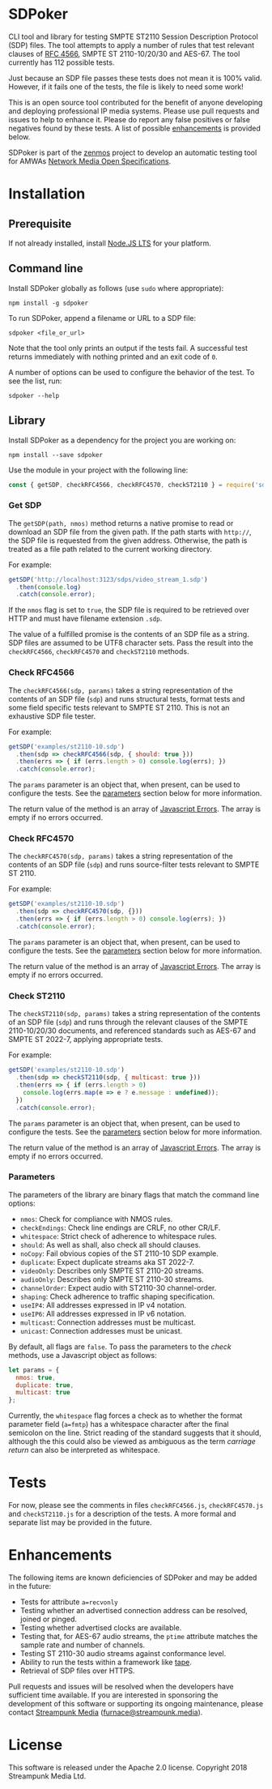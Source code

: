 # SDPoker

CLI tool and library for testing SMPTE ST2110 Session Description Protocol (SDP) files. The tool attempts to apply a number of rules that test relevant clauses of [RFC 4566](https://tools.ietf.org/html/rfc4566), SMPTE ST 2110-10/20/30 and AES-67. The tool currently has 112 possible tests.

Just because an SDP file passes these tests does not mean it is 100% valid. However, if it fails one of the tests, the file is likely to need some work!

This is an open source tool contributed for the benefit of anyone developing and deploying professional IP media systems. Please use pull requests and issues to help to enhance it. Please do report any false positives or false negatives found by these tests. A list of possible [enhancements](#enhancements) is provided below.

SDPoker is part of the [zenmos](https://github.com/Streampunk/zenmos) project to develop an automatic testing tool for AMWAs [Network Media Open Specifications](https://nmos.tv/).

# Installation

## Prerequisite

If not already installed, install [Node.JS LTS](https://nodejs.org/) for your platform.

## Command line

Install SDPoker globally as follows (use `sudo` where appropriate):

    npm install -g sdpoker

To run SDPoker, append a filename or URL to a SDP file:

    sdpoker <file_or_url>

Note that the tool only prints an output if the tests fail. A successful test returns immediately with nothing printed and an exit code of `0`.

A number of options can be used to configure the behavior of the test. To see the list, run:

    sdpoker --help

## Library

Install SDPoker as a dependency for the project you are working on:

    npm install --save sdpoker

Use the module in your project with the following line:

```javascript
const { getSDP, checkRFC4566, checkRFC4570, checkST2110 } = require('sdpoker');
```

### Get SDP

The `getSDP(path, nmos)` method returns a native promise to read or download an SDP file from the given path. If the path starts with `http://`, the SDP file is requested from the given address. Otherwise, the path is treated as a file path related to the current working directory.

For example:

```javascript
getSDP('http://localhost:3123/sdps/video_stream_1.sdp')
  .then(console.log)
  .catch(console.error);
```

If the `nmos` flag is set to `true`, the SDP file is required to be retrieved over HTTP and must have filename extension `.sdp`.

The value of a fulfilled promise is the contents of an SDP file as a string. SDP files are assumed to be UTF8 character sets. Pass the result into the `checkRFC4566`, `checkRFC4570` and `checkST2110` methods.

### Check RFC4566

The `checkRFC4566(sdp, params)` takes a string representation of the contents of an SDP file (`sdp`) and runs structural tests, format tests and some field specific tests relevant to SMPTE ST 2110. This is not an exhaustive SDP file tester.

For example:

```javascript
getSDP('examples/st2110-10.sdp')
  .then(sdp => checkRFC4566(sdp, { should: true }))
  .then(errs => { if (errs.length > 0) console.log(errs); })
  .catch(console.error);
```

The `params` parameter is an object that, when present, can be used to configure the tests. See the [parameters](#parameters) section below for more information.

The return value of the method is an array of [Javascript Errors](https://developer.mozilla.org/en-US/docs/Web/JavaScript/Reference/Global_Objects/Error). The array is empty if no errors occurred.

### Check RFC4570

The `checkRFC4570(sdp, params)` takes a string representation of the contents of an SDP file (`sdp`) and runs source-filter tests relevant to SMPTE ST 2110.

For example:

```javascript
getSDP('examples/st2110-10.sdp')
  .then(sdp => checkRFC4570(sdp, {}))
  .then(errs => { if (errs.length > 0) console.log(errs); })
  .catch(console.error);
```

The `params` parameter is an object that, when present, can be used to configure the tests. See the [parameters](#parameters) section below for more information.

The return value of the method is an array of [Javascript Errors](https://developer.mozilla.org/en-US/docs/Web/JavaScript/Reference/Global_Objects/Error). The array is empty if no errors occurred.

### Check ST2110

The `checkST2110(sdp, params)` takes a string representation of the contents of an SDP file (`sdp`) and runs through the relevant clauses of the SMPTE 2110-10/20/30 documents, and referenced standards such as AES-67 and SMPTE ST 2022-7, applying appropriate tests.

For example:

```javascript
getSDP('examples/st2110-10.sdp')
  .then(sdp => checkST2110(sdp, { multicast: true }))
  .then(errs => { if (errs.length > 0)
    console.log(errs.map(e => e ? e.message : undefined));
  })
  .catch(console.error);
```

The `params` parameter is an object that, when present, can be used to configure the tests. See the [parameters](#parameters) section below for more information.

The return value of the method is an array of [Javascript Errors](https://developer.mozilla.org/en-US/docs/Web/JavaScript/Reference/Global_Objects/Error). The array is empty if no errors occurred.

### Parameters

The parameters of the library are binary flags that match the command line options:

* `nmos`: Check for compliance with NMOS rules.
* `checkEndings`: Check line endings are CRLF, no other CR/LF.
* `whitespace`: Strict check of adherence to whitespace rules.
* `should`: As well as shall, also check all should clauses.
* `noCopy`: Fail obvious copies of the ST 2110-10 SDP example.
* `duplicate`: Expect duplicate streams aka ST 2022-7.
* `videoOnly`: Describes only SMPTE ST 2110-20 streams.
* `audioOnly`: Describes only SMPTE ST 2110-30 streams.
* `channelOrder`: Expect audio with ST2110-30 channel-order.
* `shaping`: Check adherence to traffic shaping specification.
* `useIP4`: All addresses expressed in IP v4 notation.
* `useIP6`: All addresses expressed in IP v6 notation.
* `multicast`: Connection addresses must be multicast.
* `unicast`: Connection addresses must be unicast.

By default, all flags are `false`. To pass the parameters to the _check_ methods, use a Javascript object as follows:

```javascript
let params = {
  nmos: true,
  duplicate: true,
  multicast: true
};
```

Currently, the `whitespace` flag forces a check as to whether the format parameter field (`a=fmtp`) has a whitespace character after the final semicolon on the line. Strict reading of the standard suggests that it should, although the this could also be viewed as ambiguous as the term _carriage return_ can also be interpreted as whitespace.

# Tests

For now, please see the comments in files `checkRFC4566.js`, `checkRFC4570.js` and `checkST2110.js` for a description of the tests. A more formal and separate list may be provided in the future.

# Enhancements

The following items are known deficiencies of SDPoker and may be added in the future:

* Tests for attribute `a=recvonly`
* Testing whether an advertised connection address can be resolved, joined or pinged.
* Testing whether advertised clocks are available.
* Testing that, for AES-67 audio streams, the `ptime` attribute matches the sample rate and number of channels.
* Testing ST 2110-30 audio streams against conformance level.
* Ability to run the tests within a framework like [tape](https://www.npmjs.com/package/tape).
* Retrieval of SDP files over HTTPS.

Pull requests and issues will be resolved when the developers have sufficient time available. If you are interested in sponsoring the development of this software or supporting its ongoing maintenance, please contact [Streampunk Media](https://www.streampunk.media) (furnace@streampunk.media).

# License

This software is released under the Apache 2.0 license. Copyright 2018 Streampunk Media Ltd.
